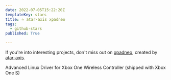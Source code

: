 ```yaml
---
date: 2022-07-05T15:22:20Z
templateKey: stars
title: ⭐ atar-axis xpadneo
tags:
  - github-stars
published: True

---
```


If you're into interesting projects, don't miss out on [xpadneo](https://github.com/atar-axis/xpadneo), created by [atar-axis](https://github.com/atar-axis).

Advanced Linux Driver for Xbox One Wireless Controller (shipped with Xbox One S)
